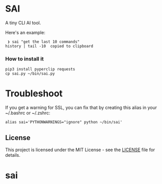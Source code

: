 # SAI
A tiny CLI AI tool.

Here's an example:
```
 ❯ sai "get the last 10 commands"               
history | tail -10  copied to clipboard
```

### How to install it 
```
pip3 install pyperclip requests 
cp sai.py ~/bin/sai.py
```

# Troubleshoot
If you get a warning for SSL, you can fix that by creating this alias in your ~/.bashrc or ~/.zshrc:
```
alias sai='PYTHONWARNINGS="ignore" python ~/bin/sai'
```


## License
This project is licensed under the MIT License - see the [LICENSE](LICENSE) file for details.
# sai
